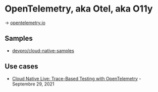 # OpenTelemetry, aka Otel, aka O11y

→ [opentelemetry.io](https://opentelemetry.io/)

## Samples

* [devpro/cloud-native-samples](https://github.com/devpro/cloud-native-samples)

## Use cases

* [Cloud Native Live: Trace-Based Testing with OpenTelemetry](https://community.cncf.io/events/details/cncf-cncf-online-programs-presents-cloud-native-live-trace-based-testing-with-opentelemetry/) - Septembre 29, 2021
